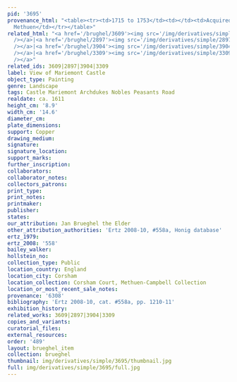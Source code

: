 ```yaml
---
pid: '3695'
provenance_html: "<table><tr><td>1715 to 1753</td><td></td><td>Acquired by Sir Paul
  Methuen</td></tr></table>"
related_html: "<a href='/brughel/3609'><img src='/img/derivatives/simple/3609/thumbnail.jpg'
  /></a>|<a href='/brughel/2897'><img src='/img/derivatives/simple/2897/thumbnail.jpg'
  /></a>|<a href='/brughel/3904'><img src='/img/derivatives/simple/3904/thumbnail.jpg'
  /></a>|<a href='/brughel/3309'><img src='/img/derivatives/simple/3309/thumbnail.jpg'
  /></a>"
related_ids: 3609|2897|3904|3309
label: View of Mariemont Castle
object_type: Painting
genre: Landscape
tags: Castle Mariemont Archdukes Nobles Peasants Road
realdate: ca. 1611
height_cm: '8.9'
width_cm: '14.6'
diameter_cm: 
plate_dimensions: 
support: Copper
drawing_medium: 
signature: 
signature_location: 
support_marks: 
further_inscription: 
collaborators: 
collaborator_notes: 
collectors_patrons: 
print_type: 
print_notes: 
printmaker: 
publisher: 
states: 
our_attribution: Jan Brueghel the Elder
other_attribution_authorities: 'Ertz 2008-10, #558a, Honig database'
ertz_1979: 
ertz_2008: '558'
bailey_walker: 
hollstein_no: 
collection_type: Public
location_country: England
location_city: Corsham
location_collection: Corsham Court, Methuen-Campbell Collection
location_or_most_recent_sale_notes: 
provenance: '6308'
bibliography: 'Ertz 2008-10, cat. #558a, pp. 1210-11'
exhibition_history: 
related_works: 3609|2897|3904|3309
copies_and_variants: 
curatorial_files: 
external_resources: 
order: '489'
layout: brueghel_item
collection: brueghel
thumbnail: img/derivatives/simple/3695/thumbnail.jpg
full: img/derivatives/simple/3695/full.jpg
---
```

